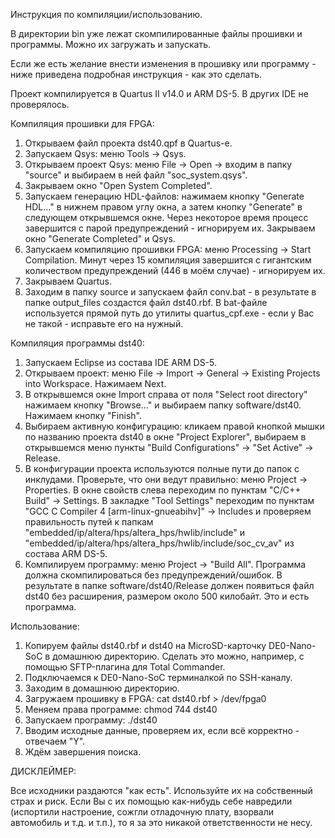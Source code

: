 Инструкция по компиляции/использованию.

В директории bin уже лежат скомпилированные файлы прошивки и программы.
Можно их загружать и запускать.

Если же есть желание внести изменения в прошивку или программу - ниже
приведена подробная инструкция - как это сделать.

Проект компилируется в Quartus II v14.0 и ARM DS-5. В других IDE
не проверялось.

Компиляция прошивки для FPGA:

1. Открываем файл проекта dst40.qpf в Quartus-е.
2. Запускаем Qsys: меню Tools -> Qsys.
3. Открываем проект Qsys: меню File -> Open -> входим в папку "source"
   и выбираем в ней файл "soc_system.qsys".
4. Закрываем окно "Open System Completed".
5. Запускаем генерацию HDL-файлов: нажимаем кнопку "Generate HDL..."
   в нижнем правом углу окна, а затем кнопку "Generate" в следующем
   открывшемся окне. Через некоторое время процесс завершится с парой
   предупреждений - игнорируем их. Закрываем окно "Generate Completed"
   и Qsys.
6. Запускаем компиляцию прошивки FPGA: меню Processing -> Start Compilation.
   Минут через 15 компиляция завершится с гигантским количеством
   предупреждений (446 в моём случае) - игнорируем их.
7. Закрываем Quartus.
8. Заходим в папку source и запускаем файл conv.bat - в результате
   в папке output_files создастся файл dst40.rbf.
   В bat-файле используется прямой путь до утилиты quartus_cpf.exe - если
   у Вас не такой - исправьте его на нужный.

Компиляция программы dst40:

1. Запускаем Eclipse из состава IDE ARM DS-5.
2. Открываем проект: меню File -> Import -> General -> Existing Projects into
   Workspace. Нажимаем Next.
3. В открывшемся окне Import справа от поля "Select root directory" нажимаем
   кнопку "Browse..." и выбираем папку software/dst40. Нажимаем кнопку
   "Finish".
4. Выбираем активную конфигурацию: кликаем правой кнопкой мышки по названию
   проекта dst40 в окне "Project Explorer", выбираем в открывшемся меню
   пункты "Build Configurations" -> "Set Active" -> Release.
5. В конфигурации проекта используются полные пути до папок с инклудами.
   Проверьте, что они ведут правильно: меню Project -> Properties.
   В окне свойств слева переходим по пунктам "C/C++ Build" -> Settings.
   В закладке "Tool Settings" переходим по пунктам "GCC C Compiler 4
   [arm-linux-gnueabihv]" -> Includes и проверяем правильность путей
   к папкам "embedded/ip/altera/hps/altera_hps/hwlib/include"
   и "embedded/ip/altera/hps/altera_hps/hwlib/include/soc_cv_av"
   из состава ARM DS-5.
5. Компилируем программу: меню Project -> "Build All". Программа должна
   скомпилироваться без предупреждений/ошибок. В результате в папке
   software/dst40/Release должен появиться файл dst40 без расширения,
   размером около 500 килобайт. Это и есть программа.

Использование:

1. Копируем файлы dst40.rbf и dst40 на MicroSD-карточку DE0-Nano-SoC
   в домашнюю директорию. Сделать это можно, например, с помощью SFTP-плагина
   для Total Commander.
2. Подключаемся к DE0-Nano-SoC терминалкой по SSH-каналу.
3. Заходим в домашнюю директорию.
4. Загружаем прошивку в FPGA:     cat dst40.rbf > /dev/fpga0
5. Меняем права программе:        chmod 744 dst40
6. Запускаем программу:           ./dst40
7. Вводим исходные данные, проверяем их, если всё корректно - отвечаем "Y".
8. Ждём завершения поиска.


ДИСКЛЕЙМЕР:

Все исходники раздаются "как есть". Используйте их на собственный
страх и риск. Если Вы с их помощью как-нибудь себе навредили (испортили
настроение, сожгли отладочную плату, взорвали автомобиль и т.д. и т.п.),
то я за это никакой ответственности не несу.
